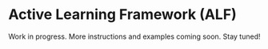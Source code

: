 # Active Learning Framework (ALF)
Work in progress. More instructions and examples coming soon. Stay tuned! 
